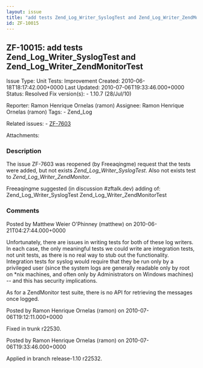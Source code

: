 ```yaml
---
layout: issue
title: "add tests Zend_Log_Writer_SyslogTest and Zend_Log_Writer_ZendMonitorTest"
id: ZF-10015
---
```


ZF-10015: add tests Zend\_Log\_Writer\_SyslogTest and Zend\_Log\_Writer\_ZendMonitorTest
----------------------------------------------------------------------------------------

 Issue Type: Unit Tests: Improvement Created: 2010-06-18T18:17:42.000+0000 Last Updated: 2010-07-06T19:33:46.000+0000 Status: Resolved Fix version(s): - 1.10.7 (28/Jul/10)
 
 Reporter:  Ramon Henrique Ornelas (ramon)  Assignee:  Ramon Henrique Ornelas (ramon)  Tags: - Zend\_Log
 
 Related issues: - [ZF-7603](/issues/browse/ZF-7603)
 
 Attachments: 
### Description

The issue ZF-7603 was reopened (by Freeaqingme) request that the tests were added, but not exists _Zend\_Log\_Writer\_SyslogTest_. Also not exists test to _Zend\_Log\_Writer\_ZendMonitor_.

Freeaqingme suggested (in discussion #zftalk.dev) adding of: Zend\_Log\_Writer\_SyslogTest Zend\_Log\_Writer\_ZendMonitorTest

 

 

### Comments

Posted by Matthew Weier O'Phinney (matthew) on 2010-06-21T04:27:44.000+0000

Unfortunately, there are issues in writing tests for both of these log writers. In each case, the only meaningful tests we could write are integration tests, not unit tests, as there is no real way to stub out the functionality. Integration tests for syslog would require that they be run only by a privileged user (since the system logs are generally readable only by root on \*nix machines, and often only by Administrators on Windows machines) -- and this has security implications.

As for a ZendMonitor test suite, there is no API for retrieving the messages once logged.

 

 

Posted by Ramon Henrique Ornelas (ramon) on 2010-07-06T19:12:11.000+0000

Fixed in trunk r22530.

 

 

Posted by Ramon Henrique Ornelas (ramon) on 2010-07-06T19:33:46.000+0000

Applied in branch release-1.10 r22532.

 

 